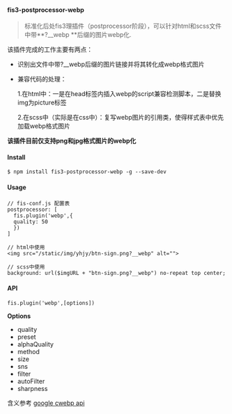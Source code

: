 #### fis3-postprocessor-webp

> 标准化后处fis3理插件（postprocessor阶段），可以针对html和scss文件中带**?__webp **后缀的图片webp化.

该插件完成的工作主要有两点：

- 识别出文件中带?__webp后缀的图片链接并将其转化成webp格式图片
- 兼容代码的处理：

  1.在html中：一是在head标签内插入webp的script兼容检测脚本，二是替换img为picture标签

  2.在scss中（实际是在css中）：复写webp图片的引用类，使得样式表中优先加载webp格式图片

**该插件目前仅支持png和jpg格式图片的webp化**

#### Install

```
$ npm install fis3-postprocessor-webp -g --save-dev
```

#### Usage

```
// fis-conf.js 配置表
postprocessor: [
  fis.plugin('webp',{
  quality: 50
  })
]

// html中使用
<img src="/static/img/yhjy/btn-sign.png?__webp" alt="">

// scss中使用
background: url($imgURL + "btn-sign.png?__webp") no-repeat top center;
```

#### API

```
fis.plugin('webp',[options])
```

**Options**

- quality
- preset
- alphaQuality
- method
- size
- sns
- filter
- autoFilter
- sharpness

含义参考 [google cwebp api](https://developers.google.com/speed/webp/docs/cwebp)